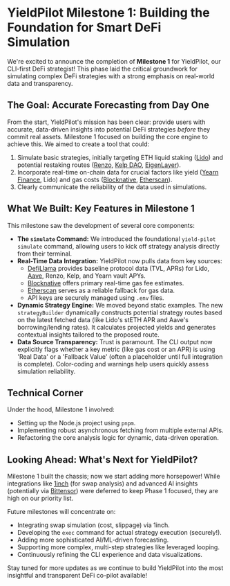 # YieldPilot Milestone 1: Building the Foundation for Smart DeFi Simulation

We're excited to announce the completion of **Milestone 1** for YieldPilot, our CLI-first DeFi strategist! This phase laid the critical groundwork for simulating complex DeFi strategies with a strong emphasis on real-world data and transparency.

## The Goal: Accurate Forecasting from Day One

From the start, YieldPilot's mission has been clear: provide users with accurate, data-driven insights into potential DeFi strategies *before* they commit real assets. Milestone 1 focused on building the core engine to achieve this. We aimed to create a tool that could:

1.  Simulate basic strategies, initially targeting ETH liquid staking ([Lido](https://lido.fi/)) and potential restaking routes ([Renzo](https://www.renzoprotocol.com/), [Kelp DAO](https://kelpdao.xyz/), [EigenLayer](https://www.eigenlayer.xyz/)).
2.  Incorporate real-time on-chain data for crucial factors like yield ([Yearn Finance](https://yearn.finance/), Lido) and gas costs ([Blocknative](https://www.blocknative.com/), [Etherscan](https://etherscan.io/)).
3.  Clearly communicate the reliability of the data used in simulations.

## What We Built: Key Features in Milestone 1

This milestone saw the development of several core components:

*   **The `simulate` Command:** We introduced the foundational `yield-pilot simulate` command, allowing users to kick off strategy analysis directly from their terminal.
*   **Real-Time Data Integration:** YieldPilot now pulls data from key sources:
    *   [DefiLlama](https://defillama.com/) provides baseline protocol data (TVL, APRs) for Lido, [Aave](https://aave.com/), Renzo, Kelp, and Yearn vault APYs.
    *   [Blocknative](https://www.blocknative.com/) offers primary real-time gas fee estimates.
    *   [Etherscan](https://etherscan.io/) serves as a reliable fallback for gas data.
    *   API keys are securely managed using `.env` files.
*   **Dynamic Strategy Engine:** We moved beyond static examples. The new `strategyBuilder` dynamically constructs potential strategy routes based on the latest fetched data (like Lido's stETH APR and Aave's borrowing/lending rates). It calculates projected yields and generates contextual insights tailored to the proposed route.
*   **Data Source Transparency:** Trust is paramount. The CLI output now explicitly flags whether a key metric (like gas cost or an APR) is using 'Real Data' or a 'Fallback Value' (often a placeholder until full integration is complete). Color-coding and warnings help users quickly assess simulation reliability.

## Technical Corner

Under the hood, Milestone 1 involved:

*   Setting up the Node.js project using `pnpm`.
*   Implementing robust asynchronous fetching from multiple external APIs.
*   Refactoring the core analysis logic for dynamic, data-driven operation.

## Looking Ahead: What's Next for YieldPilot?

Milestone 1 built the chassis; now we start adding more horsepower! While integrations like [1inch](https://app.1inch.io/) (for swap analysis) and advanced AI insights (potentially via [Bittensor](https://bittensor.com/)) were deferred to keep Phase 1 focused, they are high on our priority list.

Future milestones will concentrate on:

*   Integrating swap simulation (cost, slippage) via 1inch.
*   Developing the `exec` command for actual strategy execution (securely!).
*   Adding more sophisticated AI/ML-driven forecasting.
*   Supporting more complex, multi-step strategies like leveraged looping.
*   Continuously refining the CLI experience and data visualizations.

Stay tuned for more updates as we continue to build YieldPilot into the most insightful and transparent DeFi co-pilot available! 
